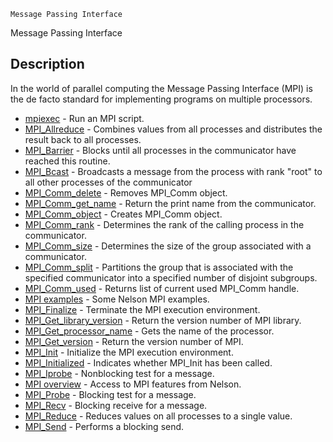 

	
	Message Passing Interface

Message Passing Interface

## Description
In the world of parallel computing the Message Passing Interface (MPI) is the de facto standard for implementing programs on multiple processors.


* [mpiexec](mpiexec.md) - Run an MPI script.
* [MPI_Allreduce](MPI_Allreduce.md) - Combines values from all processes and distributes the result back to all processes.
* [MPI_Barrier](MPI_Barrier.md) - Blocks until all processes in the communicator have reached this routine.
* [MPI_Bcast](MPI_Bcast.md) - Broadcasts a message from the process with rank "root" to all other processes of the communicator
* [MPI_Comm_delete](MPI_Comm_delete.md) - Removes MPI_Comm object.
* [MPI_Comm_get_name](MPI_Comm_get_name.md) - Return the print name from the communicator.
* [MPI_Comm_object](MPI_Comm_object.md) - Creates MPI_Comm object.
* [MPI_Comm_rank](MPI_Comm_rank.md) - Determines the rank of the calling process in the communicator.
* [MPI_Comm_size](MPI_Comm_size.md) - Determines the size of the group associated with a communicator.
* [MPI_Comm_split](MPI_Comm_split.md) - Partitions the group that is associated with the specified communicator into a specified number of disjoint subgroups.
* [MPI_Comm_used](MPI_Comm_used.md) - Returns list of current used MPI_Comm handle.
* [MPI examples](MPI_examples.md) - Some Nelson MPI examples.
* [MPI_Finalize](MPI_Finalize.md) - Terminate the MPI execution environment.
* [MPI_Get_library_version](MPI_Get_library_version.md) - Return the version number of MPI library.
* [MPI_Get_processor_name](MPI_Get_processor_name.md) - Gets the name of the processor.
* [MPI_Get_version](MPI_Get_version.md) - Return the version number of MPI.
* [MPI_Init](MPI_Init.md) - Initialize the MPI execution environment.
* [MPI_Initialized](MPI_Initialized.md) - Indicates whether MPI_Init has been called.
* [MPI_Iprobe](MPI_Iprobe.md) - Nonblocking test for a message.
* [MPI overview](MPI_overview.md) - Access to MPI features from Nelson.
* [MPI_Probe](MPI_Probe.md) - Blocking test for a message.
* [MPI_Recv](MPI_Recv.md) - Blocking receive for a message.
* [MPI_Reduce](MPI_Reduce.md) - Reduces values on all processes to a single value.
* [MPI_Send](MPI_Send.md) - Performs a blocking send.



